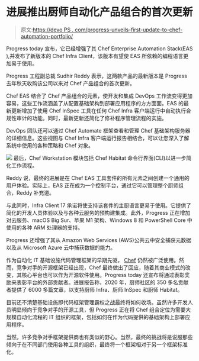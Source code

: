 # 进展推出厨师自动化产品组合的首次更新

> 原文:[https://devo PS . com/progress-unveils-first-update-to-chef-automation-portfolio/](https://devops.com/progress-unveils-first-update-to-chef-automation-portfolio/)

Progress today 宣布，它已经增强了其 Chef Enterprise Automation Stack(EAS ),并发布了新版本的 Chef Infra Client，该版本有望使 EAS 所依赖的编程语言更加易于使用。

Progress 工程副总裁 Sudhir Reddy 表示，这两款产品的最新版本是 Progress 去年秋天收购该公司以来对 Chef 产品组合的首次更新。

Chef EAS 结合了 Chef 产品组合的元素，使开发和集成 DevOps 工作流变得更加容易，这些工作流涵盖了从配置基础架构到部署应用程序的方方面面。EAS 的最新更新增加了使用 Chef InSpec 工具在任何 Chef Infra 客户端运行中自动执行合规性审计的功能。同时，最新更新还简化了修补程序管理流程的实施。

DevOps 团队还可以通过 Chef Automate 框架查看和管理 Chef 基础架构服务器的详细信息。这些视图与 Chef Infra 客户端运行报告相结合，可以让您深入了解系统中使用的各种策略和 Chef 对象。

![](../Images/3328976bef4e08b9103700700479acb2.png)
最后，Chef Workstation 模块包括 Chef Habitat 命令行界面(CLI)以进一步简化工作流程。

Reddy 说，最终的进展是在 Chef EAS 工具套件的所有元素之间创建一个通用的用户体验。实际上，EAS 正在成为一个控制平台，通过它可以管理整个厨师组合，Reddy 补充道。

与此同时，Infra Client 17 承诺将使支持该套件的主厨语言更易于使用。它提供了简化的开发人员体验以及与各种云服务的预构建集成。此外，Progress 正在增加对云服务、macOS Big Sur、苹果 M1 架构、Windows 8 和 PowerShell Core 中使用的各种 ARM 处理器的支持。

Progress 还增强了其从 Amazon Web Services (AWS)公共云中安全捕获元数据以及从 Microsoft Azure 云中捕获数据的能力。

作为自动化 IT 基础设施代码管理框架的早期先驱， [Chef](https://devops.com/?s=Chef) 仍然被广泛使用。然而，竞争对手的开源框架已经出现，Chef 最终做出了回应，随着其商业模式的改变，其核心平台也可以作为开源软件使用。Progress today 还宣布将通过表彰奖励来表彰平台的外部贡献者。进展报告称，2020 年，厨师社区的 350 多名贡献者提供了 6000 多篇文章，以支持厨师 Infra、厨师 InSpec 和厨师 Habitat。

目前还不清楚基础设施即代码框架管理霸权之战最终将如何收场。虽然许多开发人员明显倾向于竞争对手的开源工具，但 Progress 正在将 Chef 组合定位为需要大规模自动化流程的 IT 组织的框架，包括如何在作为代码提供的基础架构上部署应用程序。

当然，许多竞争对手框架提供商也有类似的野心。当然，最终的挑战将是说服那些倾向于在不同部门使用各种工具的组织，最终将一个框架相对于另一个框架标准化。